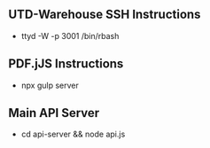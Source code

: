 ## UTD-Warehouse SSH Instructions
- ttyd -W -p 3001 /bin/rbash

## PDF.jJS Instructions
- npx gulp server

## Main API Server 
- cd api-server && node api.js

